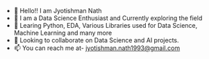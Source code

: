 - 👋 Hello!!
  I am Jyotishman Nath
- 👀 I am a Data Science Enthusiast and Currently exploring the field
- 🌱 Learing Python, EDA, Various Libraries used for Data Science, Machine Learning and many more
- 💞️ Looking to collaborate on Data Science and AI projects.
- 📫 You can reach me at- jyotishman.nath1993@gmail.com

<!---
This is a repository of my work and will continue to update the same.
--->
